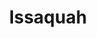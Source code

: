 ---
title: "Issaquah"
hashtag: "issaquah"
subdivision-of:
  - King County
borders:
  - I-90
  - Lake Sammamish
  - Sammamish
tags:
  - City
  - Washington
  - I-90
---